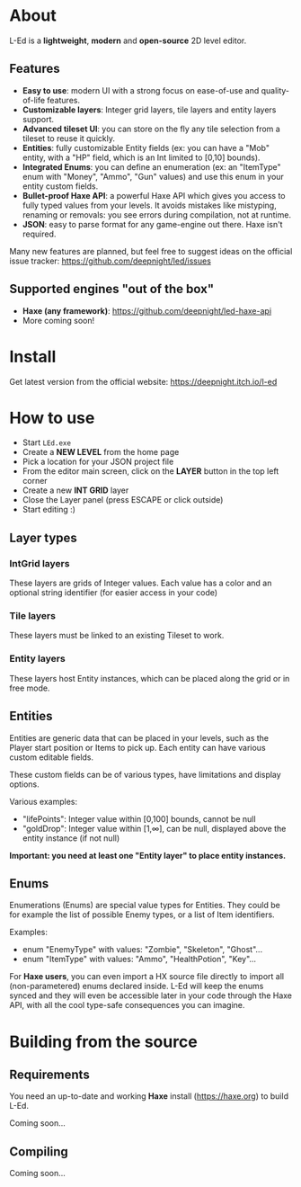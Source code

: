 # About

L-Ed is a **lightweight**, **modern** and **open-source** 2D level editor.

## Features

 - **Easy to use**: modern UI with a strong focus on ease-of-use and quality-of-life features.
 - **Customizable layers**: Integer grid layers, tile layers and entity layers support.
 - **Advanced tileset UI**: you can store on the fly any tile selection from a tileset to reuse it quickly.
 - **Entities**: fully customizable Entity fields (ex: you can have a "Mob" entity, with a "HP" field, which is an Int limited to [0,10] bounds).
 - **Integrated Enums**: you can define an enumeration (ex: an "ItemType" enum with "Money", "Ammo", "Gun" values) and use this enum in your entity custom fields.
 - **Bullet-proof Haxe API**: a powerful Haxe API which gives you access to fully typed values from your levels. It avoids mistakes like mistyping, renaming or removals: you see errors during compilation, not at runtime.
 - **JSON**: easy to parse format for any game-engine out there. Haxe isn't required.

Many new features are planned, but feel free to suggest ideas on the official issue tracker: https://github.com/deepnight/led/issues

## Supported engines "out of the box"

 - **Haxe (any framework)**: https://github.com/deepnight/led-haxe-api
 - More coming soon!

# Install

Get latest version from the official website: https://deepnight.itch.io/l-ed

# How to use

 - Start ``LEd.exe``
 - Create a **NEW LEVEL** from the home page
 - Pick a location for your JSON project file
 - From the editor main screen, click on the **LAYER** button in the top left corner
 - Create a new **INT GRID** layer
 - Close the Layer panel (press ESCAPE or click outside)
 - Start editing :)



## Layer types

### IntGrid layers

These layers are grids of Integer values. Each value has a color and an optional string identifier (for easier access in your code)

### Tile layers

These layers must be linked to an existing Tileset to work.

### Entity layers

These layers host Entity instances, which can be placed along the grid or in free mode.



## Entities

Entities are generic data that can be placed in your levels, such as the Player start position or Items to pick up. Each entity can have various custom editable fields.

These custom fields can be of various types, have limitations and display options.

Various examples:
 - "lifePoints": Integer value within [0,100] bounds, cannot be null
 - "goldDrop": Integer value within [1,∞], can be null, displayed above the entity instance (if not null)

**Important: you need at least one "Entity layer" to place entity instances.**

## Enums

Enumerations (Enums) are special value types for Entities. They could be for example the list of possible Enemy types, or a list of Item identifiers.

Examples:

 - enum "EnemyType" with values: "Zombie", "Skeleton", "Ghost"...
 - enum "ItemType" with values: "Ammo", "HealthPotion", "Key"...

For **Haxe users**, you can even import a HX source file directly to import all (non-parametered) enums declared inside. L-Ed will keep the enums synced and they will even be accessible later in your code through the Haxe API, with all the cool type-safe consequences you can imagine.



# Building from the source

## Requirements

You need an up-to-date and working **Haxe** install (https://haxe.org) to build L-Ed.

Coming soon...

## Compiling

Coming soon...
